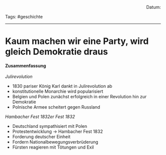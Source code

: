 <p align="right">Datum:</p>

Tags: #geschichte 

---

# Kaum machen wir eine Party, wird gleich Demokratie draus
#### Zusammenfassung
*Julirevolution*
- 1830 pariser König Karl dankt in Julirevolution ab
- konstitutionelle Monarchie wird popularisiert
- Belgien und Polen zunächst erfolgreich in einer Revolution hin zur Demokratie
- Polnische Armee scheitert gegen Russland

*Hambacher Fest 1832er Fest 1832*
- Deutschland sympathisiert mit Polen
- Protestentwicklung → Hambacher Fest 1832
- Forderung deutscher Einheit
- Fordern Nationalbewegungsverbrüderung
- Fürsten reagieren mit Tötungen und Exil
